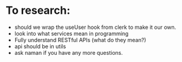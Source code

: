 # To research: 

- should we wrap the useUser hook from clerk to make it our own. 
- look into what services mean in programming 
- Fully understand RESTful APIs (what do they mean?)
- api should be in utils
- ask naman if you have any more questions. 